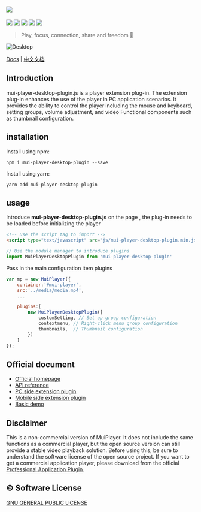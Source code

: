 # <img src="https://muiplayer.oss-cn-shanghai.aliyuncs.com/static/image/title_logo.png" />

<div>
    <a href="https://www.npmjs.com/package/mui-player" target="_blank"><img src="https://img.shields.io/npm/v/mui-player?label=mui%20player" /></a>
    <a href="https://www.npmjs.com/package/mui-player-desktop-plugin" target="_blank"><img src="https://img.shields.io/npm/v/mui-player-desktop-plugin?label=mui%20player%20desktop" /></a>
	<a href="https://www.npmjs.com/package/mui-player-mobile-plugin" target="_blank"><img src="https://img.shields.io/npm/v/mui-player-mobile-plugin?label=mui%20player%20mobile" /></a>
	<a href="https://github.com/muiplayer/hello-muiplayer/tree/master/dist/js" target="_blank"><img src="https://img.shields.io/badge/gzip%20size-18kb-brightgreen" /></a>
    <a href="https://github.com/muiplayer/hello-muiplayer/blob/master/LICENSE" target="_blank"><img src="https://img.shields.io/badge/license-MIT-brightgreen" /></a>
</div>

> Play, focus, connection, share and freedom 🚩

![Desktop](https://muiplayer.oss-cn-shanghai.aliyuncs.com/static/image/desktopPreview.png)

<a href="https://muiplayer.js.org/" target="_blank">Docs</a> | <a href="https://muiplayer.js.org/zh/" target="_blank">中文文档</a>

## Introduction

mui-player-desktop-plugin.js is a player extension plug-in. The extension plug-in enhances the use of the player in PC application scenarios. It provides the ability to control the player including the mouse and keyboard, setting groups, volume adjustment, and video Functional components such as thumbnail configuration.

## installation

Install using npm:

```
npm i mui-player-desktop-plugin --save
```

Install using yarn:

```
yarn add mui-player-desktop-plugin
```

## usage

Introduce **mui-player-desktop-plugin.js** on the page , the plug-in needs to be loaded before initializing the player

```html
<!-- Use the script tag to import -->
<script type="text/javascript" src="js/mui-player-desktop-plugin.min.js"></script>
```

```js
// Use the module manager to introduce plugins
import MuiPlayerDesktopPlugin from 'mui-player-desktop-plugin'
```

Pass in the main configuration item plugins

```js
var mp = new MuiPlayer({
    container:'#mui-player',
    src:'../media/media.mp4',
    ...

    plugins:[
        new MuiPlayerDesktopPlugin({
            customSetting, // Set up group configuration
            contextmenu, // Right-click menu group configuration
            thumbnails,  // Thumbnail configuration
        })
    ]
});
```

## Official document

- [Official homepage](https://muiplayer.js.org/)
- [API reference](https://muiplayer.js.org/guide/api.html)
- [PC side extension plugin](https://muiplayer.js.org/guide/mui-player-desktop-plugin.html)
- [Mobile side extension plugin](https://muiplayer.js.org/guide/mui-player-mobile-plugin.html)
- [Basic demo](https://muiplayer.js.org/demo/)

## Disclaimer

This is a non-commercial version of MuiPlayer. It does not include the same functions as a commercial player, but the open source version can still provide a stable video playback solution. Before using this, be sure to understand the software license of the open source project. If you want to get a commercial application player, please download from the official <u>[Professional Application Plugin](https://muiplayer.js.org/joinUs/)</u>.

## ©️ Software License
[GNU GENERAL PUBLIC LICENSE](https://github.com/muiplayer/hello-muiplayer/blob/master/LICENSE)